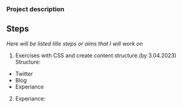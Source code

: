 ### Project description

## Steps
*Here will be listed litle steps or aims that I will work on*

1. Exercises with CSS and create content structure.(by 3.04.2023)
Structure:
- Twitter
- Blog
- Experiance

2. Experiance: 



